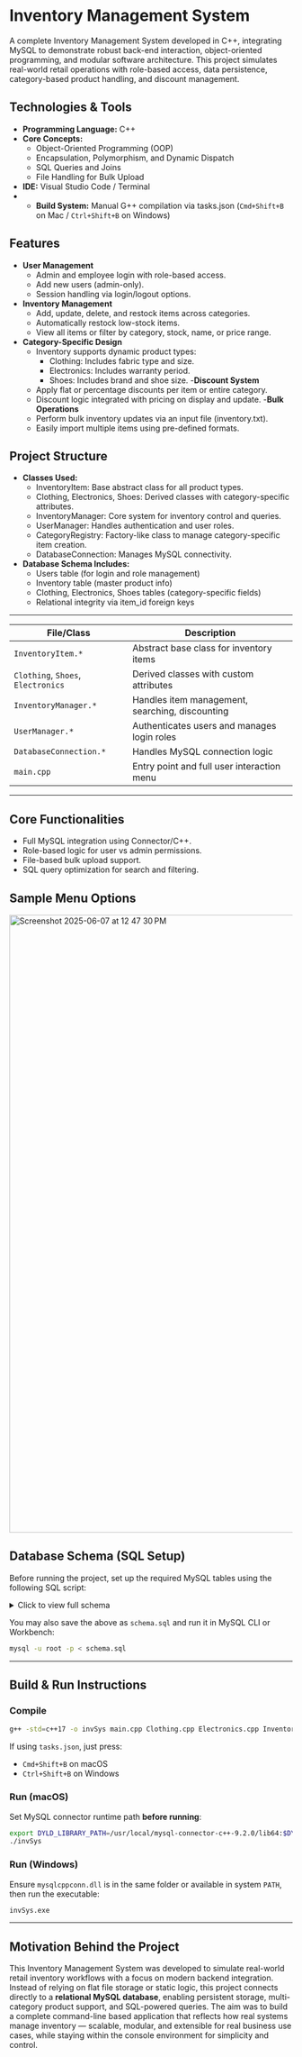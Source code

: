 # Inventory Management System

A complete Inventory Management System developed in C++, integrating MySQL to demonstrate robust back-end interaction, object-oriented programming, and modular software architecture. This project simulates real-world retail operations with role-based access, data persistence, category-based product handling, and discount management.

## Technologies & Tools
- **Programming Language:** C++
- **Core Concepts:**
  - Object-Oriented Programming (OOP)
  - Encapsulation, Polymorphism, and Dynamic Dispatch
  - SQL Queries and Joins
  - File Handling for Bulk Upload
- **IDE:** Visual Studio Code / Terminal
- - **Build System:** Manual G++ compilation via tasks.json (`Cmd+Shift+B` on Mac / `Ctrl+Shift+B` on Windows)

## Features
- **User Management**
  - Admin and employee login with role-based access.
  - Add new users (admin-only).
  - Session handling via login/logout options.
- **Inventory Management**
  - Add, update, delete, and restock items across categories.
  - Automatically restock low-stock items.
  - View all items or filter by category, stock, name, or price range.
- **Category-Specific Design**
  - Inventory supports dynamic product types:
    - Clothing: Includes fabric type and size.
    - Electronics: Includes warranty period.
    - Shoes: Includes brand and shoe size.
-**Discount System**
  - Apply flat or percentage discounts per item or entire category.
  - Discount logic integrated with pricing on display and update.
-**Bulk Operations**
  - Perform bulk inventory updates via an input file (inventory.txt).
  - Easily import multiple items using pre-defined formats.

## Project Structure
- **Classes Used:**
  - InventoryItem: Base abstract class for all product types.
  - Clothing, Electronics, Shoes: Derived classes with category-specific attributes.
  - InventoryManager: Core system for inventory control and queries.
  - UserManager: Handles authentication and user roles.
  - CategoryRegistry: Factory-like class to manage category-specific item creation.
  - DatabaseConnection: Manages MySQL connectivity.
- **Database Schema Includes:**
  - Users table (for login and role management)
  - Inventory table (master product info)
  - Clothing, Electronics, Shoes tables (category-specific fields)
  - Relational integrity via item_id foreign keys

___________________________________________________________________________________
| File/Class            | Description |
|-----------------------|-------------|
| `InventoryItem.*`     | Abstract base class for inventory items |
| `Clothing`, `Shoes`, `Electronics` | Derived classes with custom attributes |
| `InventoryManager.*`  | Handles item management, searching, discounting |
| `UserManager.*`       | Authenticates users and manages login roles |
| `DatabaseConnection.*`| Handles MySQL connection logic |
| `main.cpp`            | Entry point and full user interaction menu |
___________________________________________________________________________________


## Core Functionalities
- Full MySQL integration using Connector/C++.
- Role-based logic for user vs admin permissions.
- File-based bulk upload support.
- SQL query optimization for search and filtering.

  
## Sample Menu Options

<img width="1097" alt="Screenshot 2025-06-07 at 12 47 30 PM" src="https://github.com/user-attachments/assets/77aba819-ffe1-4ce7-837a-807df320bc95" />


## Database Schema (SQL Setup)

Before running the project, set up the required MySQL tables using the following SQL script:

<details>
<summary>Click to view full schema</summary>

```sql
CREATE TABLE Users (
    id INT AUTO_INCREMENT PRIMARY KEY,
    username VARCHAR(255) UNIQUE NOT NULL,
    password VARCHAR(255) NOT NULL,
    role VARCHAR(50) NOT NULL
);

CREATE TABLE Inventory (
    id INT PRIMARY KEY,
    name VARCHAR(255),
    price DOUBLE,
    stock INT,
    minStock INT,
    discountType VARCHAR(50),
    discountValue DOUBLE,
    category VARCHAR(50)
);

CREATE TABLE Clothing (
    itemId INT PRIMARY KEY,
    fabricType VARCHAR(100),
    size VARCHAR(10),
    FOREIGN KEY (itemId) REFERENCES Inventory(id) ON DELETE CASCADE
);

CREATE TABLE Electronics (
    itemId INT PRIMARY KEY,
    warrantyPeriod INT,
    FOREIGN KEY (itemId) REFERENCES Inventory(id) ON DELETE CASCADE
);

CREATE TABLE Shoes (
    itemId INT PRIMARY KEY,
    shoeType VARCHAR(100),
    size VARCHAR(10),
    FOREIGN KEY (itemId) REFERENCES Inventory(id) ON DELETE CASCADE
);
```
</details>

You may also save the above as `schema.sql` and run it in MySQL CLI or Workbench:

```bash
mysql -u root -p < schema.sql
```

---

## Build & Run Instructions
### Compile

```bash
g++ -std=c++17 -o invSys main.cpp Clothing.cpp Electronics.cpp InventoryItem.cpp InventoryManager.cpp UserManager.cpp User.cpp TransactionManager.cpp Shoes.cpp DatabaseConnection.cpp -I/usr/local/mysql-connector-c++-9.2.0/include/ -L/usr/local/mysql-connector-c++-9.2.0/lib64 -lmysqlcppconn
```

If using `tasks.json`, just press:

- `Cmd+Shift+B` on macOS  
- `Ctrl+Shift+B` on Windows

### Run (macOS)

Set MySQL connector runtime path **before running**:

```bash
export DYLD_LIBRARY_PATH=/usr/local/mysql-connector-c++-9.2.0/lib64:$DYLD_LIBRARY_PATH
./invSys
```

### Run (Windows)

Ensure `mysqlcppconn.dll` is in the same folder or available in system `PATH`, then run the executable:

```bash
invSys.exe
```

---


## Motivation Behind the Project
This Inventory Management System was developed to simulate real-world retail inventory workflows with a focus on modern backend integration. Instead of relying on flat file storage or static logic, this project connects directly to a **relational MySQL database**, enabling persistent storage, multi-category product support, and SQL-powered queries. The aim was to build a complete command-line based application that reflects how real systems manage inventory — scalable, modular, and extensible for real business use cases, while staying within the console environment for simplicity and control.
